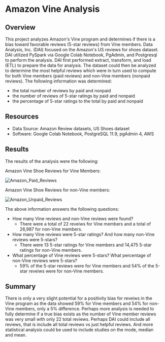 # Amazon Vine Analysis

## Overview
This project analyzes Amazon's Vine program and determines if there is a bias toward favorable reviews (5-star reviews) from Vine members.  Data Analysis, Inc. (DAI) focused on the Amazon's US reviews for shoes dataset.  DAI utilized PySpark via Google Colab Notebook, PgAdmin, and Postgresql to perform the analysis.  DAI first performed extract, transform, and load (ETL) to prepare the data for analysis.  The dataset could then be analyzed to determine the most helpful reviews which were in turn used to compute for both Vine members (paid reviews) and non-Vine members (nonpaid reviews).  The following information was determined:

* the total number of reviews by paid and nonpaid
* the number of reviews of 5-star ratings by paid and nonpaid
* the percentage of 5-star ratings to the total by paid and nonpaid 
 

## Resources
* Data Source: Amazon Review datasets, US Shoes dataset
* Software: Google Colab Notebook, PostgreSQL 11.9, pgAdmin 4, AWS

## Results

The results of the analysis were the following:

Amazon Vine Shoe Reviews for Vine Members:

![Amazon_Paid_Reviews](https://user-images.githubusercontent.com/35401581/144687468-108b8f59-1b46-4e9a-992a-63ff6e03e573.png)

Amazon Vine Shoe Reviews for non-Vine members:

![Amazon_Unpaid_Reviews](https://user-images.githubusercontent.com/35401581/144687491-a85b82c4-e04c-432c-a9e1-e629a55d1898.png)

The above information answers the following questions:
* How many Vine reviews and non-Vine reviews were found?  
    * There were a total of 22 reveiws for Vine members and a total of 26,987 for non-Vine members.
* How many Vine reviews were 5-star ratings?  And how many non-Vine reviews were 5-stars?
    * There were 13 5-star ratings for Vine members and 14,475 5-star ratings for non-Vine members.
* What percentage of Vine reviews were 5-stars?  What percentage of non-Vine reviews were 5-stars?
    * 59% of the 5-star reviews were for Vine members and 54% of the 5-star reveiws were for non-Vine members.   

## Summary
There is only a very slight potential for a positivity bias for reveiws in the Vine program as the data showed 59% for Vine members and 54% for non-Vine members, only a 5% difference.  Perhaps more analysis is needed to fully determine if a true bias exists as the number of Vine member reviews was very small with only 22 total reviews.  Perhaps DAI could include all reviews, that is include all total reviews vs just helpful reviews.  And more statistical analysis could be used to include studies on the mode, median and mean.
